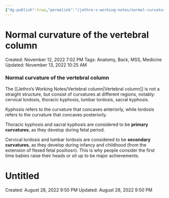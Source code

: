 ```yaml
---
{"dg-publish":true,"permalink":"/jethro-s-working-notes/normal-curvature-of-the-vertebral-column/","dgPassFrontmatter":true}
---
```



# Normal curvature of the vertebral column

Created: November 12, 2022 7:02 PM
Tags: Anatomy, Back, MSS, Medicine
Updated: November 13, 2022 10:25 AM

### Normal curvature of the vertebral column

The [[Jethro’s Working Notes/Vertebral column\|Vertebral column]] is not a straight structure, but consist of curvatures at different regions, notably: cervical lordosis, thoracic kyphosis, lumbar lordosis, sacral kyphosis.

Kyphosis refers to the curvature that concaves anteriorly, while lordosis refers to the curvature that concaves posteriorly.

Thoracic kyphosis and sacral kyphosis are considered to be ************************************primary curvatures************************************, as they develop during fetal period.

Cervical lordosis and lumbar lordosis are considered to be **secondary curvatures**, as they develop during infancy and childhood (from the extension of flexed fetal positiosn). This is why people consider the first time babies raise their heads or sit up to be major achievements.


<div class="transclusion internal-embed is-loaded"><div class="markdown-embed">





# Untitled

Created: August 28, 2022 9:50 PM
Updated: August 28, 2022 9:50 PM

</div></div>
